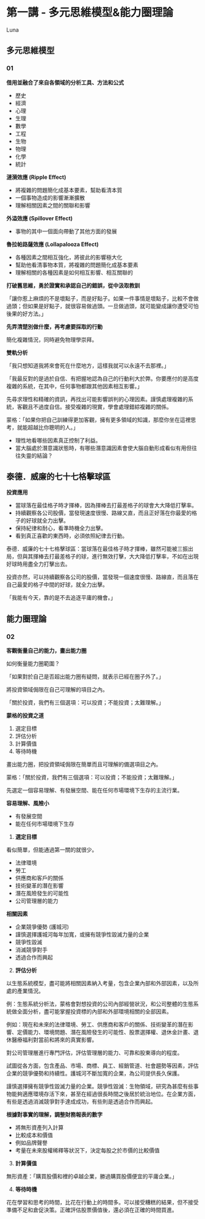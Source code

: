 # 第一講 - 多元思維模型&能力圈理論
Luna

## 多元思維模型

### 01

**借用並融合了來自各領域的分析工具、方法和公式**

- 歷史
- 經濟
- 心理
- 生理
- 數學
- 工程
- 生物
- 物理
- 化學
- 統計


**漣漪效應 (Ripple Effect)**

- 將複雜的問題簡化成基本要素，幫助看清本質
- 一個事物造成的影響漸漸擴散
- 理解相關因素之間的關聯和影響

**外溢效應 (Spillover Effect)**

- 事物的其中一個面向帶動了其他方面的發展

**魯拉帕路薩效應 (Lollapalooza Effect)**

- 各種因素之間相互強化，將彼此的影響極大化
- 幫助他看清事物本質，將複雜的問題簡化成基本要素
- 理解相關的各種因素是如何相互影響、相互關聯的



**打破舊思維，勇於證實和承認自己的錯誤，從中汲取教訓**

「讓你惹上麻煩的不是壞點子，而是好點子。如果一件事情是壞點子，比較不會做過頭；但如果是好點子，就很容易做過頭。一旦做過頭，就可能變成讓你遭受可怕後果的好方法。」



**先弄清楚別做什麼，再考慮要採取的行動**

簡化複雜情況，同時避免物理學崇拜。

**雙軌分析**

「我只想知道我將來會死在什麼地方，這樣我就可以永遠不去那裡。」

「我最反對的是過於自信、有把握地認為自己的行動利大於弊。你要應付的是高度複雜的系統，在其中，任何事物都跟其他因素相互影響。」

先尋求理性和精確的資訊，再找出可能影響誤判的心理因素。謹慎處理複雜的系統，客觀且不過度自信。接受複雜的現實，學會處理錯綜複雜的關係。

蒙格：「如果你把自己訓練得更加客觀，擁有更多領域的知識，那麼你坐在這裡思考，就能超越比你聰明的人。」

- 理性地看哪些因素真正控制了利益。
- 當大腦處於潛意識狀態時，有哪些潛意識因素會使大腦自動形成看似有用但往往失靈的結論？

## 泰德．威廉的七十七格擊球區

**投資應用**

- 當球落在最佳格子時才揮棒，因為揮棒去打最差格子的球會大大降低打擊率。
- 持續觀察各公司股價，當發現速度很慢、路線又直，而且正好落在你最愛的格子的好球就全力出擊。
- 保持紀律和耐心，看準時機全力出擊。
- 看到真正喜歡的東西時，必須依照紀律去行動。

泰德．威廉的七十七格擊球區：當球落在最佳格子時才揮棒，雖然可能被三振出局，但與其揮棒去打最差格子的球，進行無效打擊，大大降低打擊率，不如在出現好球時用盡全力打擊出去。

投資亦然，可以持續觀察各公司的股價，當發現一個速度很慢、路線直，而且落在自己最愛的格子中間的好球，就全力出擊。

「我能有今天，靠的是不去追逐平庸的機會。」

## 能力圈理論

### 02

**客觀衡量自己的能力，畫出能力圈**

如何衡量能力圈範圍？

「如果對於自己是否超出能力圈有疑問，就表示已經在圈子外了。」

將投資領域侷限在自己可理解的項目之內。

「關於投資，我們有三個選項：可以投資；不能投資；太難理解。」

**蒙格的投資之道**

1. 選定目標
2. 評估分析
3. 計算價值
4. 等待時機

畫出能力圈，把投資領域侷限在簡單而且可理解的備選項目之內。

蒙格：「關於投資，我們有三個選項：可以投資；不能投資；太難理解。」

先選定一個容易理解、有發展空間、能在任何市場環境下生存的主流行業。

**容易理解、風險小**

- 有發展空間
- 能在任何市場環境下生存

1. **選定目標**

看似簡單，但能通過第一關的就很少。

- 法律環境
- 勞工
- 供應商和客戶的關係
- 技術變革的潛在影響
- 潛在風險發生的可能性
- 公司管理層的能力

**相關因素**

- 企業競爭優勢 (護城河)
- 謹慎選擇護城河每年加寬，或擁有競爭性毀滅力量的企業
- 競爭性毀滅
- 消滅競爭對手
- 透過合作而興起

2. **評估分析**

以生態系統模型，盡可能將相關因素納入考量，包含企業內部和外部因素，以及所處的產業情況。

例：生態系統分析法，蒙格會對想投資的公司內部經營狀況，和公司整體的生態系統做全面分析，盡可能掌握投資標的內部和外部環境相關的全部因素。

例如：現在和未來的法律環境、勞工、供應商和客戶的關係、技術變革的潛在影響、定價能力、環境問題、潛在風險發生的可能性、股票選擇權、退休金計畫、退休醫療福利對當前和將來的真實影響。

對公司管理層進行專門評估，評估管理層的能力、可靠和股東導向的程度。

試圖從各方面，包含產品、市場、商標、員工、經銷管道、社會趨勢等因素，評估企業的競爭優勢和持續性。護城河不斷加寬的企業，為公司提供長久保護。

謹慎選擇擁有競爭性毀滅力量的企業。競爭性毀滅：生物領域，研究為甚麼有些事物能夠適應環境存活下來，甚至在經過很長時間之後居於統治地位。在企業方面，有些是透過消滅競爭對手達成成功，有些則是透過合作而興起。

**根據對事實的理解，調整財務報表的數字**

- 將無形資產列入計算
- 比較成本和價值
- 例如品牌聲譽
- 考量在未來股權稀釋等狀況下，決定每股之於市價的比較價值

3. **計算價值**

無形資產：「購買股價和裡的卓越企業，勝過購買股價便宜的平庸企業。」

4. **等待時機**

花在學習和思考的時間，比花在行動上的時間多。可以接受糟糕的結果，但不接受準備不足和倉促決策。正確評估股票價值後，還必須在正確的時間買進。
